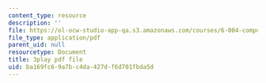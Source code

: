```yaml
---
content_type: resource
description: ''
file: https://ol-ocw-studio-app-qa.s3.amazonaws.com/courses/6-004-computation-structures-spring-2017/ba169fc69a7bc4da427df6d701fbda5d_F5-87RM_zHA.pdf
file_type: application/pdf
parent_uid: null
resourcetype: Document
title: 3play pdf file
uid: ba169fc6-9a7b-c4da-427d-f6d701fbda5d
---
```

